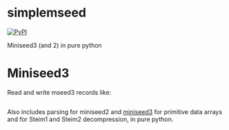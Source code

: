 # simplemseed


[![PyPI](https://img.shields.io/pypi/v/simplemseed)](https://pypi.org/project/simplemseed/)


Miniseed3 (and 2) in pure python

# Miniseed3

Read and write mseed3 records like:

```
```

Also includes parsing for miniseed2 and
[miniseed3](http://docs.fdsn.org/projects/miniseed3/en/latest/index.html#) for primitive data arrays and
for Steim1 and Steim2 decompression, in pure python.
